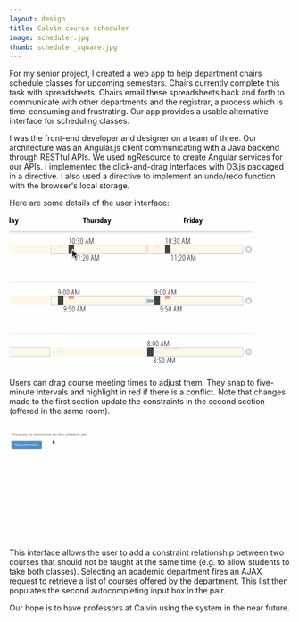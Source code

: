 ```yaml
---
layout: design
title: Calvin course scheduler
image: scheduler.jpg
thumb: scheduler_square.jpg
---
```

For my senior project, I created a web app to help department chairs schedule classes for upcoming semesters. Chairs currently complete this task with spreadsheets. Chairs email these spreadsheets back and forth to communicate with other departments and the registrar, a process which is time-consuming and frustrating. Our app provides a usable alternative interface for scheduling classes.

I was the front-end developer and designer on a team of three. Our architecture was an Angular.js client communicating with a Java backend through RESTful APIs. We used ngResource to create Angular services for our APIs. I implemented the click-and-drag interfaces with D3.js packaged in a directive. I also used a directive to implement an undo/redo function with the browser's local storage.

Here are some details of the user interface:

![Manipulating meeting times](/images/meeting_edit.gif)

Users can drag course meeting times to adjust them. They snap to five-minute intervals and highlight in red if there is a conflict. Note that changes made to the first section update the constraints in the second section (offered in the same room).

![Adding a constraint](/images/constraint.gif)

This interface allows the user to add a constraint relationship between two courses that should not be taught at the same time (e.g. to allow students to take both classes). Selecting an academic department fires an AJAX request to retrieve a list of courses offered by the department. This list then populates the second autocompleting input box in the pair.

Our hope is to have professors at Calvin using the system in the near future.
